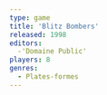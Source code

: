 ```yaml
---
type: game
title: 'Blitz Bombers'
released: 1998
editors: 
  -'Domaine Public'
players: 8
genres:
  - Plates-formes
---
```

